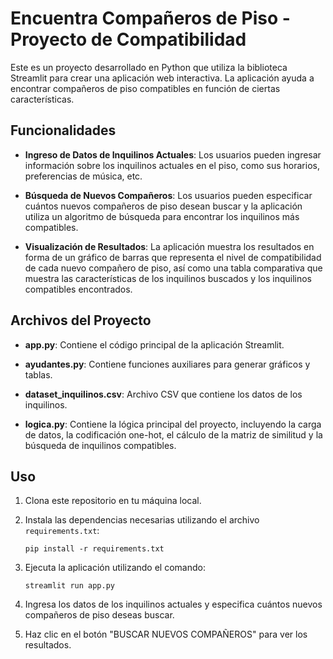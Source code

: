 # Encuentra Compañeros de Piso - Proyecto de Compatibilidad

Este es un proyecto desarrollado en Python que utiliza la biblioteca Streamlit para crear una aplicación web interactiva. La aplicación ayuda a encontrar compañeros de piso compatibles en función de ciertas características.

## Funcionalidades

- **Ingreso de Datos de Inquilinos Actuales**: Los usuarios pueden ingresar información sobre los inquilinos actuales en el piso, como sus horarios, preferencias de música, etc.
  
- **Búsqueda de Nuevos Compañeros**: Los usuarios pueden especificar cuántos nuevos compañeros de piso desean buscar y la aplicación utiliza un algoritmo de búsqueda para encontrar los inquilinos más compatibles.

- **Visualización de Resultados**: La aplicación muestra los resultados en forma de un gráfico de barras que representa el nivel de compatibilidad de cada nuevo compañero de piso, así como una tabla comparativa que muestra las características de los inquilinos buscados y los inquilinos compatibles encontrados.

## Archivos del Proyecto

- **app.py**: Contiene el código principal de la aplicación Streamlit.
  
- **ayudantes.py**: Contiene funciones auxiliares para generar gráficos y tablas.
  
- **dataset_inquilinos.csv**: Archivo CSV que contiene los datos de los inquilinos.
  
- **logica.py**: Contiene la lógica principal del proyecto, incluyendo la carga de datos, la codificación one-hot, el cálculo de la matriz de similitud y la búsqueda de inquilinos compatibles.

## Uso

1. Clona este repositorio en tu máquina local.
  
2. Instala las dependencias necesarias utilizando el archivo `requirements.txt`:
   ```
   pip install -r requirements.txt
   ```
  
3. Ejecuta la aplicación utilizando el comando:
   ```
   streamlit run app.py
   ```

4. Ingresa los datos de los inquilinos actuales y especifica cuántos nuevos compañeros de piso deseas buscar.

5. Haz clic en el botón "BUSCAR NUEVOS COMPAÑEROS" para ver los resultados.